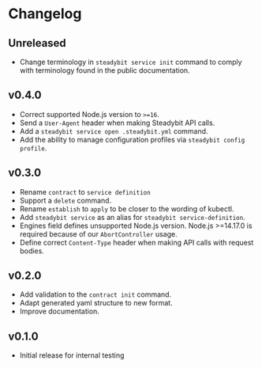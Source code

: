 # Changelog

## Unreleased
 - Change terminology in `steadybit service init` command to comply with terminology found in the public documentation.

## v0.4.0
 - Correct supported Node.js version to `>=16`.
 - Send a `User-Agent` header when making Steadybit API calls.
 - Add a `steadybit service open .steadybit.yml` command.
 - Add the ability to manage configuration profiles via `steadybit config profile`.

## v0.3.0
 - Rename `contract` to `service definition`
 - Support a `delete` command.
 - Rename `establish` to `apply` to be closer to the wording of kubectl.
 - Add `steadybit service` as an alias for `steadybit service-definition`.
 - Engines field defines unsupported Node.js version. Node.js >=14.17.0 is required because of our `AbortController` usage.
 - Define correct `Content-Type` header when making API calls with request bodies.

## v0.2.0
 - Add validation to the `contract init` command.
 - Adapt generated yaml structure to new format.
 - Improve documentation.

## v0.1.0

 - Initial release for internal testing
